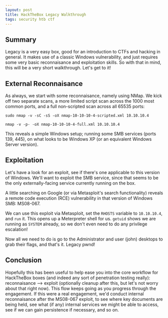 ```yaml
---
layout: post
title: HackTheBox Legacy Walkthrough
tags: security htb ctf
---
```


## Summary

Legacy is a very easy box, good for an introduction to CTFs and hacking in general. It makes use of a classic Windows vulnerability, and just requires some very basic reconnaisance and exploitation skills. So with that in mind, this will be a very short walkthrough. Let's get to it!

## External Reconnaisance

As always, we start with some reconnaisance, namely using NMap. We kick off two separate scans, a more limited script scan across the 1000 most common ports, and a full non-scripted scan across all 65535 ports:

`sudo nmap -v -sC -sS -oX nmap-10-10-10-4-scripted.xml 10.10.10.4`

`nmap -v -p- -oX nmap-10-10-10-4-full.xml 10.10.10.4`

This reveals a simple Windows setup; running some SMB services (ports 139, 445), on what looks to be Windows XP (or an equivalent Windows Server version).

## Exploitation

Let's have a look for an exploit, see if there's one applicable to this version of Windows. We'll want to exploit the SMB service, since that seems to be the only externally-facing service currently running on the box.

A little searching on Google (or via Metasploit's search functionality) reveals a remote code execution (RCE) vulnerability in that version of Windows SMB: MS08-067.

We can use this exploit via Metasploit, set the `RHOSTS` variable to `10.10.10.4`, and `run` it. This opens up a Meterpreter shell for us. `getuid` shows we are running as `SYSTEM` already, so we don't even need to do any privilege escalation!

Now all we need to do is go to the Administrator and user (john) desktops to grab their flags, and that's it. Legacy pwnd!

## Conclusion

Hopefully this has been useful to help ease you into the core workflow for HackTheBox boxes (and indeed any sort of penetration testing really): reconnaisance --> exploit (optionally cleanup after this, but let's not worry about that right now). This flow keeps going as you progress through the engagement. If this were a real engagement, we'd conduct internal reconnaisance after the MS08-067 exploit, to see where key documents are being held, see what (if any) internal services we might be able to access, see if we can gain persistence if necessary, and so on.
